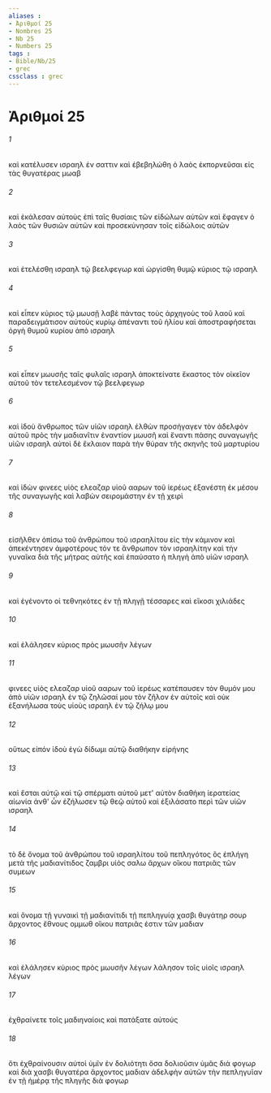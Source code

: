 ```yaml
---
aliases : 
- Ἀριθμοί 25
- Nombres 25
- Nb 25
- Numbers 25
tags : 
- Bible/Nb/25
- grec
cssclass : grec
---
```


# Ἀριθμοί 25

###### 1
καὶ κατέλυσεν ισραηλ ἐν σαττιν καὶ ἐβεβηλώθη ὁ λαὸς ἐκπορνεῦσαι εἰς τὰς θυγατέρας μωαβ
###### 2
καὶ ἐκάλεσαν αὐτοὺς ἐπὶ ταῖς θυσίαις τῶν εἰδώλων αὐτῶν καὶ ἔφαγεν ὁ λαὸς τῶν θυσιῶν αὐτῶν καὶ προσεκύνησαν τοῖς εἰδώλοις αὐτῶν
###### 3
καὶ ἐτελέσθη ισραηλ τῷ βεελφεγωρ καὶ ὠργίσθη θυμῷ κύριος τῷ ισραηλ
###### 4
καὶ εἶπεν κύριος τῷ μωυσῇ λαβὲ πάντας τοὺς ἀρχηγοὺς τοῦ λαοῦ καὶ παραδειγμάτισον αὐτοὺς κυρίῳ ἀπέναντι τοῦ ἡλίου καὶ ἀποστραφήσεται ὀργὴ θυμοῦ κυρίου ἀπὸ ισραηλ
###### 5
καὶ εἶπεν μωυσῆς ταῖς φυλαῖς ισραηλ ἀποκτείνατε ἕκαστος τὸν οἰκεῖον αὐτοῦ τὸν τετελεσμένον τῷ βεελφεγωρ
###### 6
καὶ ἰδοὺ ἄνθρωπος τῶν υἱῶν ισραηλ ἐλθὼν προσήγαγεν τὸν ἀδελφὸν αὐτοῦ πρὸς τὴν μαδιανῖτιν ἐναντίον μωυσῆ καὶ ἔναντι πάσης συναγωγῆς υἱῶν ισραηλ αὐτοὶ δὲ ἔκλαιον παρὰ τὴν θύραν τῆς σκηνῆς τοῦ μαρτυρίου
###### 7
καὶ ἰδὼν φινεες υἱὸς ελεαζαρ υἱοῦ ααρων τοῦ ἱερέως ἐξανέστη ἐκ μέσου τῆς συναγωγῆς καὶ λαβὼν σειρομάστην ἐν τῇ χειρὶ
###### 8
εἰσῆλθεν ὀπίσω τοῦ ἀνθρώπου τοῦ ισραηλίτου εἰς τὴν κάμινον καὶ ἀπεκέντησεν ἀμφοτέρους τόν τε ἄνθρωπον τὸν ισραηλίτην καὶ τὴν γυναῖκα διὰ τῆς μήτρας αὐτῆς καὶ ἐπαύσατο ἡ πληγὴ ἀπὸ υἱῶν ισραηλ
###### 9
καὶ ἐγένοντο οἱ τεθνηκότες ἐν τῇ πληγῇ τέσσαρες καὶ εἴκοσι χιλιάδες
###### 10
καὶ ἐλάλησεν κύριος πρὸς μωυσῆν λέγων
###### 11
φινεες υἱὸς ελεαζαρ υἱοῦ ααρων τοῦ ἱερέως κατέπαυσεν τὸν θυμόν μου ἀπὸ υἱῶν ισραηλ ἐν τῷ ζηλῶσαί μου τὸν ζῆλον ἐν αὐτοῖς καὶ οὐκ ἐξανήλωσα τοὺς υἱοὺς ισραηλ ἐν τῷ ζήλῳ μου
###### 12
οὕτως εἰπόν ἰδοὺ ἐγὼ δίδωμι αὐτῷ διαθήκην εἰρήνης
###### 13
καὶ ἔσται αὐτῷ καὶ τῷ σπέρματι αὐτοῦ μετ' αὐτὸν διαθήκη ἱερατείας αἰωνία ἀνθ' ὧν ἐζήλωσεν τῷ θεῷ αὐτοῦ καὶ ἐξιλάσατο περὶ τῶν υἱῶν ισραηλ
###### 14
τὸ δὲ ὄνομα τοῦ ἀνθρώπου τοῦ ισραηλίτου τοῦ πεπληγότος ὃς ἐπλήγη μετὰ τῆς μαδιανίτιδος ζαμβρι υἱὸς σαλω ἄρχων οἴκου πατριᾶς τῶν συμεων
###### 15
καὶ ὄνομα τῇ γυναικὶ τῇ μαδιανίτιδι τῇ πεπληγυίᾳ χασβι θυγάτηρ σουρ ἄρχοντος ἔθνους ομμωθ οἴκου πατριᾶς ἐστιν τῶν μαδιαν
###### 16
καὶ ἐλάλησεν κύριος πρὸς μωυσῆν λέγων λάλησον τοῖς υἱοῖς ισραηλ λέγων
###### 17
ἐχθραίνετε τοῖς μαδιηναίοις καὶ πατάξατε αὐτούς
###### 18
ὅτι ἐχθραίνουσιν αὐτοὶ ὑμῖν ἐν δολιότητι ὅσα δολιοῦσιν ὑμᾶς διὰ φογωρ καὶ διὰ χασβι θυγατέρα ἄρχοντος μαδιαν ἀδελφὴν αὐτῶν τὴν πεπληγυῖαν ἐν τῇ ἡμέρᾳ τῆς πληγῆς διὰ φογωρ
